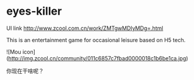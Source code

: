 # eyes-killer

UI link <http://www.zcool.com.cn/work/ZMTgwMDIyMDg=.html>

This is an entertainment game for occasional leisure based on H5 tech.

![Mou icon] (http://img.zcool.cn/community/011c6857c7fbad0000018c1b6be1ca.jpg)

你现在干啥呢？
